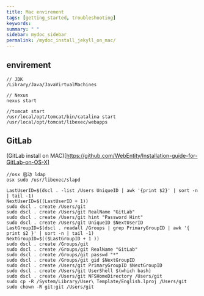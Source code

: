 ```yaml
---
title: Mac envirement
tags: [getting_started, troubleshooting]
keywords:
summary: " "
sidebar: mydoc_sidebar
permalink: /mydoc_install_jekyll_on_mac/
---
```


## envirement

    // JDK
    /Library/Java/JavaVirtualMachines
            
    // Nexus             
    nexus start    
         
    //tomcat start
    /usr/local/opt/tomcat/bin/catalina start
    /usr/local/opt/tomcat/libexec/webapps
    
## GitLab

(GitLab install on MAC)[https://github.com/WebEntity/Installation-guide-for-GitLab-on-OS-X]
    
    //osx 启动 ldap
    osx sudo /usr/libexec/slapd
    
    LastUserID=$(dscl . -list /Users UniqueID | awk '{print $2}' | sort -n | tail -1)
    NextUserID=$((LastUserID + 1))
    sudo dscl . create /Users/git
    sudo dscl . create /Users/git RealName "GitLab"
    sudo dscl . create /Users/git hint "Password Hint"
    sudo dscl . create /Users/git UniqueID $NextUserID
    LastGroupID=$(dscl . readall /Groups | grep PrimaryGroupID | awk '{ print $2 }' | sort -n | tail -1)
    NextGroupID=$(($LastGroupID + 1 ))
    sudo dscl . create /Groups/git
    sudo dscl . create /Groups/git RealName "GitLab"
    sudo dscl . create /Groups/git passwd "*"
    sudo dscl . create /Groups/git gid $NextGroupID
    sudo dscl . create /Users/git PrimaryGroupID $NextGroupID
    sudo dscl . create /Users/git UserShell $(which bash)
    sudo dscl . create /Users/git NFSHomeDirectory /Users/git
    sudo cp -R /System/Library/User\ Template/English.lproj /Users/git
    sudo chown -R git:git /Users/git